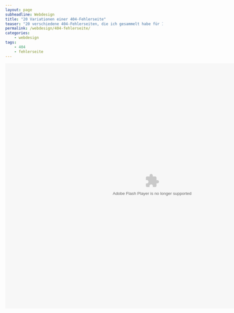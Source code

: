 ```yaml
---
layout: page
subheadline: Webdesign
title: "20 Variationen einer 404-Fehlerseite"
teaser: "20 verschiedene 404-Fehlerseiten, die ich gesammelt habe für Inspiration und Analyse. In diesem Artikel erkläre ich <strong>»Wie man eine 404-Fehlerseite erstellt«</strong>."
permalink: /webdesign/404-fehlerseite/
categories:
    - webdesign
tags:
    - 404
    - fehlerseite
---
```

<div class="flex-video"><object id="__sse11572894" width="940" height="785"> <param name="movie" value="http://static.slidesharecdn.com/swf/ssplayer2.swf?doc=404fehlerseiten-120214153655-phpapp01&rel=0&stripped_title=404-fehlerseiten-portofolio&userName=Phlow" /> <param name="allowFullScreen" value="true"/> <param name="allowScriptAccess" value="always"/> <param name="wmode" value="transparent"/> <embed name="__sse11572894" src="http://static.slidesharecdn.com/swf/ssplayer2.swf?doc=404fehlerseiten-120214153655-phpapp01&rel=0&stripped_title=404-fehlerseiten-portofolio&userName=Phlow" type="application/x-shockwave-flash" allowscriptaccess="always" allowfullscreen="true" wmode="transparent" width="940" height="785"></embed> </object></div><!-- /.flex-video -->
